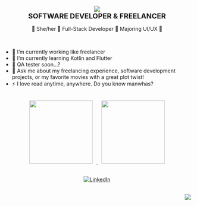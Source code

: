 <p align="center">
  <a href="https://git.io/typing-svg">
    <img src="https://readme-typing-svg.herokuapp.com?font=Fira+Code&weight=600&size=21&pause=1000&color=C7B8EA&width=435&lines=>+HI%2C+MY+NAME+IS+SHARON+BARRIAL+%F0%9F%91%8B+;I'M+SOFTWARE+ENGINEERING+STUDENT%F0%9F%92%9C" />
  </a>
  <br>
  <span style="font-size: 19px; font-weight: bold"><strong>SOFTWARE DEVELOPER & FREELANCER</strong></span><br>
</p>


 <p align="center"> 🫧 She/her 🫧 Full-Stack Developer 🫧 Majoring UI/UX 🫧</p>
 <br>
 
 - 🔭 I’m currently working like freelancer <br>
 - 🌱 I’m currently learning Kotlin and Flutter <br>
 - 🤔 QA tester soon...? <br>
 - 💬 Ask me about my freelancing experience, software development projects, or my favorite movies with a great plot twist! 
 - ⚡ I love read anytime, anywhere. Do you know manwhas?
<br>



<div align="center">
  <a href="https://github.com/SharonBarrial">
    <!--<img weight="170em" src="https://github-readme-streak-stats.herokuapp.com?user=SharonBarrial&theme=material-palenight" style="display: inline-block; margin: 0 100px;">-->
    <img height="170em" src="https://github-readme-stats.vercel.app/api?username=SharonBarrial&show_icons=true&theme=material-palenight&include_all_commits=true&count_private=true&token=TU_TOKEN_PERSONAL" style="display: inline-block; margin: 0 10px;">
    <img height="170em" src="https://github-readme-stats.vercel.app/api/top-langs/?username=SharonBarrial&layout=compact&include_all_commits=true&langs_count=10&theme=material-palenight" style="display: inline-block; margin: 0 10px;">
    <!--<img src="https://github-profile-trophy.vercel.app/?username=SharonBarrial&theme=darkhub">
    <img src="https://ghchart.rshah.org/SharonBarrial" alt="Contributions Chart">-->
    <!--<img height="170em" src="https://github-profile-summary-cards.vercel.app/api/cards/profile-details?username=SharonBarrial&theme=material-palenight" style="display: inline-block; margin: 0 10px;">-->

  </a>
</div>

<br>

<div align="center">

[![LinkedIn](https://img.shields.io/badge/LinkedIn-Sharon_Barrial-101?style=for-the-badge&logo=linkedin&logoColor=white&labelColor=7B68E6)](https://www.linkedin.com/in/sharon-barrial-689a4a233/)



  <!--<a href="">
  <img src= "https://img.shields.io/badge/Gmail-333333?style=for-the-badge&logo=gmail&logoColor=red" target="_blank"/>
  </a>

  <a href="" target="_blank">
    <img src="https://img.shields.io/badge/LinkedIn-0077B5?style=for-the-badge&logo=linkedin&logoColor=white" />
  </a>
  
  <a href="" target="_blank">
    <img src="https://img.shields.io/badge/Portfolio-FF69B4?style=for-the-badge&logo=portfolio&logoColor=white" />
  </a>--> 
  <!--https://shields.io/badges-->
</div>


<br>

<img align="right" src="https://visitor-badge.laobi.icu/badge?page_id=SharonBarrial&left_color=7B68E6&right_color=8A2BE2&left_text=Visits&right_text=Count" />





